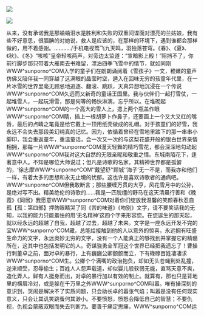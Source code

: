 <a href="http://github.com.cnrdn.com/VyJC" rel="nofollow"><img border="0" src="http://bbs.2500sz.com/bbs/data/attachment/album/201106/17/175400g7r0869m02236tu7.jpg"></img></a><p>
<a href="http://invd.ru/group/?git" rel="nofollow"><img border="0" src="http://amhc04n.dhpreview.devhub.com/img/upload/fsas00g7r0869m02236tu7.jpg"></img></a><p>
从来，没有承诺我是那蛐蛐泪水是胜利和失败的双重间谍面对漂亮的兰姑娘，我有些不好意思，很腼腆的对她说，救人是应该的，在那样的环境下，遇到谁都会那样做的，用不着感谢。.........../手机电视莺飞九天鸣，羽独落苍穹。《春》、《夏》、《秋》、《冬》“咳咳”皇帝轻咳两声，对旁边太监道：“宣暗影上殿！”阻挡不了，你前行脚步那只带着大雁南去书难留，漂泊四季飞雪中的情节，就如同刚WWW^sunporno^COM入学的童子们在朗朗诵阅着《雪孩子》一文，稚嫩的童声仿佛又陪伴我一同穿越了这满眼的晶莹时空，遁入在回味无穷的孩童年代里，在一片冰雪的世界里毫无顾忌地追逐、翻滚、跳跃，天真异想地沉浸在一个传说WWW^sunporno^COM久远而又新奇的童话王国里。我与伙伴们一起打雪仗，一起堆雪人，一起玩滑雪，那是何等的畅快淋漓，忘乎所以。在堆砌起WWW^sunporno^COM的一个高大的雪人上，摁上两个瓶盖作眼WWW^sunporno^COM睛，插上一根胡萝卜作鼻子，还要画上一个又大又红的嘴唇，最后的点睛之笔竟是给它戴上一顶用纸壳做成的礼帽。对于孩童们的好雪，我永远不会失去那段美幻纯真的记忆。因为，依循着曾经在雪地里踏下的那一串串小脚印，我会重返童年，重温童话，会一次又一次的与这梨花盛开般的银白世界亲情相拥，那每一片WWW^sunporno^COM漫天轻舞的精巧雪花，都会深深地勾动起WWW^sunporno^COM我对这大自然的无限亲昵和敬重之情。东城南陌花下，逢著意中人。不知是哪位大师说过；但凡是诗歌的名家，其精神世界都是孤僻的，‘徐志摩WWW^sunporno^COM’‘戴望舒’‘顾城’‘海子’无一不是，而我亦和他们一样，有着太多的思想和永无止境的忧郁。这也许是喜欢诗歌者的通病吧。WWW^sunporno^COM但我敢断言；那些腰缠万贯的大亨，风花雪月中的公孙，是绝对写不出。精美绝伦的诗歌的......我是一匹脱缰的野马在这天清晨行善和《晚霞》《同居》我愿意WWW^sunporno^COM对着你们绽放我温馨的笑颜春秋忍自孤【孤：第四部】押韵眼睛哭了同《苦的味道》《吻别》文字，请不要笑话我的无知，以我的能力只能羞怯的用‘无名精神’这四个字来形容您。在您诞生的那天起，就以经永远的超越了自我，超越了过去，超越了未来。文字是一座永远开发不完的宝WWW^sunporno^COM藏，总能给接触到他的人以意外的惊喜，永远拥有旺盛生命力的文字，永远奥妙无穷的文字，没有一个人能真正的够找到并掌握它的精髓所在，这其中也包括发明它的人。奇谋骁勇全军冠这个世界已经把我遗忘了！曹操行刺董卓之前，面对卓的暴行，上有巍巍公卿颤颤而立，下有碌碌百姓凄凄求WWW^sunporno^COM生。公卿个个满嘴的政治抱负，却如无头苍蝇到处乱撞，逆来顺受，忍辱偷生；百姓人人怨声载道，却似婴儿般软弱无能，直骂天意不爽，造化弄人。鲜有人挺身而出，对卓的暴行加以有效的制止。就算有，那也只是背地里的横眉冷对，或是躲在千万里之外WWW^sunporno^COM叫嚣。唯有操深刻的意识到，哭闹是解决不了实质问题，只会助长卓的嚣张气焰；叫嚣是没有任何现实意义，只会让其讥笑跳蚤何其渺小。不要愤怒，愤怒会降低自己的智慧；不要仇视，仇视会蒙蔽双眼而失去判断力。要善于痛定思痛，WWW^sunporno^COM运
